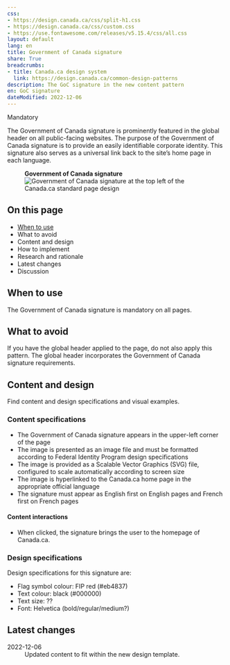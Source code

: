 ```yaml
---
css:
- https://design.canada.ca/css/split-h1.css
- https://design.canada.ca/css/custom.css
- https://use.fontawesome.com/releases/v5.15.4/css/all.css
layout: default
lang: en
title: Government of Canada signature
share: True
breadcrumbs:
- title: Canada.ca design system
  link: https://design.canada.ca/common-design-patterns
description: The GoC signature in the new content pattern
en: GoC signature 
dateModified: 2022-12-06
--- 
```

<p><span class="label label-danger">Mandatory</span></p>
The Government of Canada signature is prominently featured in the global header on all public-facing websites.
The purpose of the Government of Canada signature is to provide an easily identifiable corporate identity. This signature also serves as a universal link back to the site’s home page in each language. 
<figure>
<figcaption><b>Government of Canada signature</b></figcaption>
<img class="img-border" src="https://design.canada.ca/images/sig-en.png" alt="Government of Canada signature at the top left of the Canada.ca standard page design">
</figure>
<h2>On this page</h2>
<ul>
  <li><a href="#when-to-use">When to use</a></li>
  <li>What to avoid</li>
  <li>Content and design</li>
  <li>How to implement</li>
  <li>Research and rationale</li> 
  <li>Latest changes</li>
  <li>Discussion</li>
</ul>
<h2>When to use</h2>
The Government of Canada signature is mandatory on all pages. 
<h2>What to avoid</h2>
If you have the global header applied to the page, do not also apply this pattern. The global header incorporates the Government of Canada signature requirements. 
<h2>Content and design</h2>
Find content and design specifications and visual examples.
<h3>Content specifications</h3>
<ul>
  <li>The Government of Canada signature appears in the upper-left corner of the page</li>
<li>The image is presented as an image file and must be formatted according to Federal Identity Program design specifications</li>
<li>The image is provided as a Scalable Vector Graphics (SVG) file, configured to scale automatically according to screen size</li>
  <li>The image is hyperlinked to the Canada.ca home page in the appropriate official language</li>
<li>The signature must appear as English first on English pages and French first on French pages</li>
</ul>  
<h4>Content interactions</h4>
<ul>
  <li>When clicked, the signature brings the user to the homepage of Canada.ca.</li>
 </ul>
 <h3>Design specifications</h3>
Design specifications for this signature are:
<ul>
  <li>Flag symbol colour: FIP red (#eb4837)</li>
  <li>Text colour: black (#000000)</li>
  <li>Text size: ??</li>
  <li>Font: Helvetica (bold/regular/medium?)</li>
 </ul>
<h2 id="changes">Latest changes</h2>
<dl class="dl-horizontal">
  <dt>
    <time datetime="2022-12-06" class="link-muted">2022-12-06</time>
  </dt>
  <dd>Updated content to fit within the new design template.</dd>
</dl>
